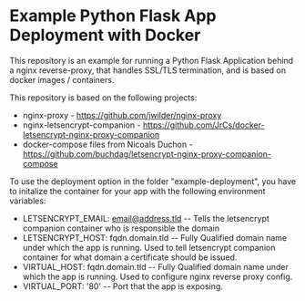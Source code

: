 # Example Python Flask App Deployment with Docker

This repository is an example for running a Python Flask Application behind a nginx reverse-proxy, that handles SSL/TLS termination,
and is based on docker images / containers.

This repository is based on the following projects:
- nginx-proxy - https://github.com/jwilder/nginx-proxy
- nginx-letsencrypt-companion - https://github.com/JrCs/docker-letsencrypt-nginx-proxy-companion
- docker-compose files from Nicoals Duchon - https://github.com/buchdag/letsencrypt-nginx-proxy-companion-compose

To use the deployment option in the folder "example-deployment", you have to initalize the container for your app with the following environment variables:
- LETSENCRYPT_EMAIL: email@address.tld -- Tells the letsencrypt companion container who is responsible the domain
- LETSENCRYPT_HOST: fqdn.domain.tld -- Fully Qualified domain name under which the app is running. Used to tell letsencrypt companion container for what domain a certificate should be issued.
- VIRTUAL_HOST: fqdn.domain.tld -- Fully Qualified domain name under which the app is running. Used to configure nginx reverse proxy config. 
- VIRTUAL_PORT: '80' -- Port that the app is exposing.
